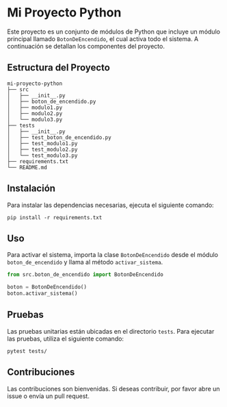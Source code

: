 # Mi Proyecto Python

Este proyecto es un conjunto de módulos de Python que incluye un módulo principal llamado `BotonDeEncendido`, el cual activa todo el sistema. A continuación se detallan los componentes del proyecto.

## Estructura del Proyecto

```
mi-proyecto-python
├── src
│   ├── __init__.py
│   ├── boton_de_encendido.py
│   ├── modulo1.py
│   ├── modulo2.py
│   └── modulo3.py
├── tests
│   ├── __init__.py
│   ├── test_boton_de_encendido.py
│   ├── test_modulo1.py
│   ├── test_modulo2.py
│   └── test_modulo3.py
├── requirements.txt
└── README.md
```

## Instalación

Para instalar las dependencias necesarias, ejecuta el siguiente comando:

```
pip install -r requirements.txt
```

## Uso

Para activar el sistema, importa la clase `BotonDeEncendido` desde el módulo `boton_de_encendido` y llama al método `activar_sistema`.

```python
from src.boton_de_encendido import BotonDeEncendido

boton = BotonDeEncendido()
boton.activar_sistema()
```

## Pruebas

Las pruebas unitarias están ubicadas en el directorio `tests`. Para ejecutar las pruebas, utiliza el siguiente comando:

```
pytest tests/
```

## Contribuciones

Las contribuciones son bienvenidas. Si deseas contribuir, por favor abre un issue o envía un pull request.